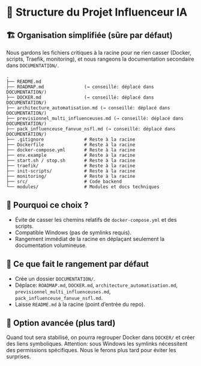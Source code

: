 # 📁 Structure du Projet Influenceur IA

## 🏗️ Organisation simplifiée (sûre par défaut)

Nous gardons les fichiers critiques à la racine pour ne rien casser (Docker, scripts, Traefik, monitoring), et nous rangeons la documentation secondaire dans `DOCUMENTATION/`.

```
.
├── README.md
├── ROADMAP.md               (→ conseillé: déplacé dans DOCUMENTATION/)
├── DOCKER.md                (→ conseillé: déplacé dans DOCUMENTATION/)
├── architecture_automatisation.md (→ conseillé: déplacé dans DOCUMENTATION/)
├── previsionnel_multi_influenceuses.md (→ conseillé: déplacé dans DOCUMENTATION/)
├── pack_influenceuse_fanvue_nsfl.md (→ conseillé: déplacé dans DOCUMENTATION/)
├── .gitignore               # Reste à la racine
├── Dockerfile               # Reste à la racine
├── docker-compose.yml       # Reste à la racine
├── env.example              # Reste à la racine
├── start.sh / stop.sh       # Reste à la racine
├── traefik/                 # Reste à la racine
├── init-scripts/            # Reste à la racine
├── monitoring/              # Reste à la racine
├── src/                     # Code backend
└── modules/                 # Modules et docs techniques
```

## 🎯 Pourquoi ce choix ?
- Évite de casser les chemins relatifs de `docker-compose.yml` et des scripts.
- Compatible Windows (pas de symlinks requis).
- Rangement immédiat de la racine en déplaçant seulement la documentation volumineuse.

## 🚚 Ce que fait le rangement par défaut
- Crée un dossier `DOCUMENTATION/`.
- Déplace: `ROADMAP.md`, `DOCKER.md`, `architecture_automatisation.md`, `previsionnel_multi_influenceuses.md`, `pack_influenceuse_fanvue_nsfl.md`.
- Laisse `README.md` à la racine (point d’entrée du repo).

## 🧪 Option avancée (plus tard)
Quand tout sera stabilisé, on pourra regrouper Docker dans `DOCKER/` et créer des liens symboliques. Attention: sous Windows les symlinks nécessitent des permissions spécifiques. Nous le ferons plus tard pour éviter les surprises.
